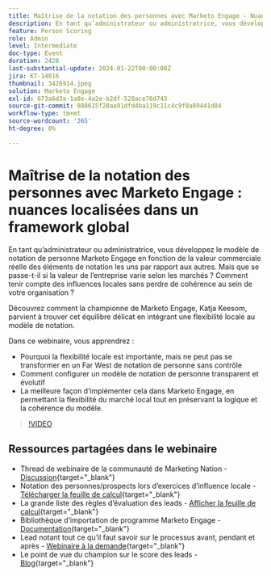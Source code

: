 ```yaml
---
title: Maîtrise de la notation des personnes avec Marketo Engage - Nuances localisées dans un framework global
description: En tant qu’administrateur ou administratrice, vous développez le modèle de notation de personne Marketo Engage en fonction de la valeur commerciale réelle des éléments de notation les uns par rapport aux autres. Mais que se passe-t-il si la valeur de l’entreprise varie selon les marchés ? Comment tenir compte des influences locales sans perdre de cohérence au sein de votre organisation ? Découvrez comment trouver l’équilibre en intégrant une flexibilité locale au modèle de notation.
feature: Person Scoring
role: Admin
level: Intermediate
doc-type: Event
duration: 2428
last-substantial-update: 2024-01-22T00:00:00Z
jira: KT-14816
thumbnail: 3426914.jpeg
solution: Marketo Engage
exl-id: 673a6d3a-1a8e-4a2e-b2df-528ace76d743
source-git-commit: 088615f28aa91dfd4ba119c11c4c9f8a89441d84
workflow-type: tm+mt
source-wordcount: '265'
ht-degree: 0%

---
```


# Maîtrise de la notation des personnes avec Marketo Engage : nuances localisées dans un framework global

En tant qu’administrateur ou administratrice, vous développez le modèle de notation de personne Marketo Engage en fonction de la valeur commerciale réelle des éléments de notation les uns par rapport aux autres. Mais que se passe-t-il si la valeur de l’entreprise varie selon les marchés ? Comment tenir compte des influences locales sans perdre de cohérence au sein de votre organisation ?

Découvrez comment la championne de Marketo Engage, Katja Keesom, parvient à trouver cet équilibre délicat en intégrant une flexibilité locale au modèle de notation.

Dans ce webinaire, vous apprendrez :

* Pourquoi la flexibilité locale est importante, mais ne peut pas se transformer en un Far West de notation de personne sans contrôle
* Comment configurer un modèle de notation de personne transparent et évolutif
* La meilleure façon d’implémenter cela dans Marketo Engage, en permettant la flexibilité du marché local tout en préservant la logique et la cohérence du modèle.

>[!VIDEO](https://video.tv.adobe.com/v/3426914/?learn=on)

## Ressources partagées dans le webinaire

* Thread de webinaire de la communauté de Marketing Nation - [Discussion](https://nation.marketo.com/t5/product-discussions/learn-from-your-peers-webinar-person-scoring-mastery-with/m-p/343084#M194864){target="_blank"}
* Notation des personnes/prospects lors d’exercices d’influence locale - [Télécharger la feuille de calcul](../../assets/marketo/build-scoring-model-and-local-flexibility-scoring-worksheet.docx){target="_blank"}
* La grande liste des règles d’évaluation des leads - [Afficher la feuille de calcul](https://go.marketo.com/rs/561-HYG-937/images/Marketo-Lead-Scoring.pdf){target="_blank"}
* Bibliothèque d’importation de programme Marketo Engage - [Documentation](https://experienceleague.adobe.com/docs/marketo/using/product-docs/core-marketo-concepts/programs/program-library/program-import-library-overview.html?lang=fr){target="_blank"}
* Lead notant tout ce qu’il faut savoir sur le processus avant, pendant et après - [Webinaire à la demande](https://business.adobe.com/summit/2020/all-about-the-before-during-and-after-of-lead-scoring.html){target="_blank"}
* Le point de vue du champion sur le score des leads - [Blog](https://nation.marketo.com/t5/product-blogs/marketo-success-series-lead-scoring/ba-p/309849){target="_blank"}
